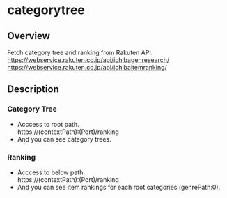 # categorytree

## Overview
Fetch category tree and ranking from Rakuten API.  
https://webservice.rakuten.co.jp/api/ichibagenresearch/  
https://webservice.rakuten.co.jp/api/ichibaitemranking/  

## Description
### Category Tree
- Acccess to root path.  
https://(contextPath):(Port)/ranking  
- And you can see category trees.

### Ranking
- Acccess to below path.  
https://(contextPath):(Port)/ranking  
- And you can see item rankings for each root categories (genrePath:0).
